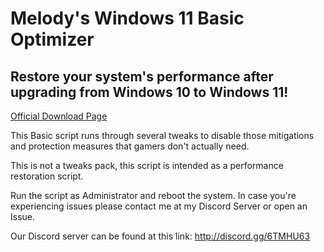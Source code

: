 # Melody's Windows 11 Basic Optimizer
## Restore your system's performance after upgrading from Windows 10 to Windows 11!

[Official Download Page](https://sites.google.com/view/melodystweaks/windows-11-basic-optimizer)

This Basic script runs through several tweaks to disable those mitigations and protection measures that gamers don't actually need.

This is not a tweaks pack, this script is intended as a performance restoration script.

Run the script as Administrator and reboot the system. In case you're experiencing issues please contact me at my Discord Server or open an Issue.

Our Discord server can be found at this link: http://discord.gg/6TMHU63
